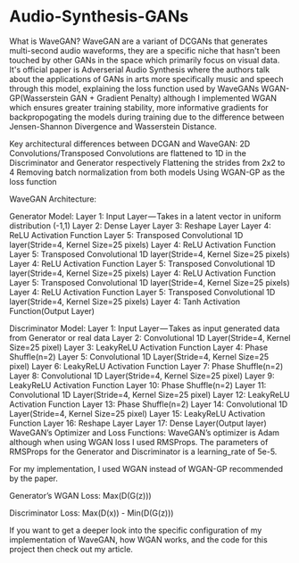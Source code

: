 # Audio-Synthesis-GANs

What is WaveGAN?
WaveGAN are a variant of DCGANs that generates multi-second audio waveforms, they are a specific niche that hasn't been touched by other GANs in the space which primarily focus on visual data. It's official paper is Adverserial Audio Synthesis where the authors talk about the applications of GANs in arts more specifically music and speech through this model, explaining the loss function used by WaveGANs WGAN-GP(Wasserstein GAN + Gradient Penalty) although I implemented WGAN which ensures greater training stability, more informative gradients for backpropogating the models during training due to the difference between Jensen-Shannon Divergence and Wasserstein Distance.

Key architectural differences between DCGAN and WaveGAN:
2D Convolutions/Transposed Convolutions are flattened to 1D in the Discriminator and Generator respectively
Flattening the strides from 2x2 to 4
Removing batch normalization from both models
Using WGAN-GP as the loss function

WaveGAN Architecture:

Generator Model:
Layer 1: Input Layer — Takes in a latent vector in uniform distribution (-1,1)
Layer 2: Dense Layer 
Layer 3: Reshape Layer
Layer 4: ReLU Activation Function
Layer 5: Transposed Convolutional 1D layer(Stride=4, Kernel Size=25 pixels)
Layer 4: ReLU Activation Function
Layer 5: Transposed Convolutional 1D layer(Stride=4, Kernel Size=25 pixels)
Layer 4: ReLU Activation Function
Layer 5: Transposed Convolutional 1D layer(Stride=4, Kernel Size=25 pixels)
Layer 4: ReLU Activation Function
Layer 5: Transposed Convolutional 1D layer(Stride=4, Kernel Size=25 pixels)
Layer 4: ReLU Activation Function
Layer 5: Transposed Convolutional 1D layer(Stride=4, Kernel Size=25 pixels)
Layer 4: Tanh Activation Function(Output Layer)

Discriminator Model:
Layer 1: Input Layer — Takes as input generated data from Generator or real data
Layer 2: Convolutional 1D Layer(Stride=4, Kernel Size=25 pixel)
Layer 3: LeakyReLU Activation Function
Layer 4: Phase Shuffle(n=2)
Layer 5: Convolutional 1D Layer(Stride=4, Kernel Size=25 pixel)
Layer 6: LeakyReLU Activation Function
Layer 7: Phase Shuffle(n=2)
Layer 8: Convolutional 1D Layer(Stride=4, Kernel Size=25 pixel)
Layer 9: LeakyReLU Activation Function
Layer 10: Phase Shuffle(n=2)
Layer 11: Convolutional 1D Layer(Stride=4, Kernel Size=25 pixel)
Layer 12: LeakyReLU Activation Function
Layer 13: Phase Shuffle(n=2)
Layer 14: Convolutional 1D Layer(Stride=4, Kernel Size=25 pixel)
Layer 15: LeakyReLU Activation Function
Layer 16: Reshape Layer
Layer 17: Dense Layer(Output layer)
WaveGAN’s Optimizer and Loss Functions:
WaveGAN’s optimizer is Adam although when using WGAN loss I used RMSProps. The parameters of RMSProps for the Generator and Discriminator is a learning_rate of 5e-5. 

For my implementation, I used WGAN instead of WGAN-GP recommended by the paper.

Generator’s WGAN Loss: Max(D(G(z)))

Discriminator Loss: Max(D(x)) - Min(D(G(z)))


If you want to get a deeper look into the specific configuration of my implementation of WaveGAN, how WGAN works, and the code for this project then check out my article.
